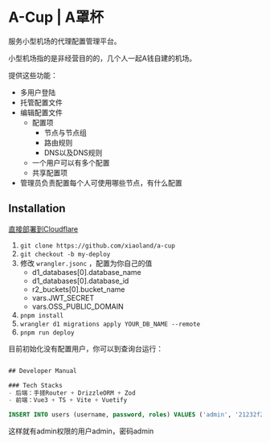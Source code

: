 # A-Cup | A罩杯

服务小型机场的代理配置管理平台。

小型机场指的是非经营目的的，几个人一起A钱自建的机场。

提供这些功能：
- 多用户登陆
- 托管配置文件
- 编辑配置文件
  - 配置项
    - 节点与节点组
    - 路由规则
    - DNS以及DNS规则
  - 一个用户可以有多个配置
  - 共享配置项
- 管理员负责配置每个人可使用哪些节点，有什么配置


## Installation

[直接部署到Cloudflare](https://deploy.workers.cloudflare.com/?url=https://github.com/xiaoland/a-cup)

1. `git clone https://github.com/xiaoland/a-cup`
2. `git checkout -b my-deploy`
3. 修改 `wrangler.jsonc` ，配置为你自己的值
   - d1_databases[0].database_name
   - d1_databases[0].database_id
   - r2_buckets[0].bucket_name
   - vars.JWT_SECRET
   - vars.OSS_PUBLIC_DOMAIN
4. `pnpm install`
5. `wrangler d1 migrations apply YOUR_DB_NAME --remote`
6. `pnpm run deploy`

目前初始化没有配置用户，你可以到查询台运行：
```sql

## Developer Manual

### Tech Stacks
- 后端：手搓Router + DrizzleORM + Zod
- 前端：Vue3 + TS + Vite + Vuetify

INSERT INTO users (username, password, roles) VALUES ('admin', '21232f297a57a5a743894a0e4a801fc3', '["admin"]');
```

这样就有admin权限的用户admin，密码admin
